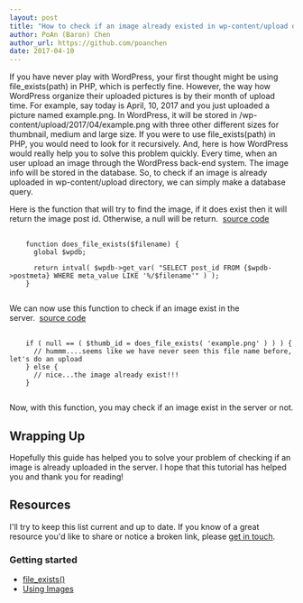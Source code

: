 ```yaml
---
layout: post
title: "How to check if an image already existed in wp-content/upload directory?"
author: PoAn (Baron) Chen
author_url: https://github.com/poanchen
date: 2017-04-10
---
```

If you have never play with WordPress, your first thought might be using file_exists(path) in PHP, which is perfectly fine. However, the way how WordPress organize their uploaded pictures is by their month of upload time. For example, say today is April, 10, 2017 and you just uploaded a picture named example.png. In WordPress, it will be stored in /wp-content/upload/2017/04/example.png with three other different sizes for thumbnail, medium and large size. If you were to use file_exists(path) in PHP, you would need to look for it recursively. And, here is how WordPress would really help you to solve this problem quickly. Every time, when an user upload an image through the WordPress back-end system. The image info will be stored in the database. So, to check if an image is already uploaded in wp-content/upload directory, we can simply make a database query.

Here is the function that will try to find the image, if it does exist then it will return the image post id. Otherwise, a null will be return.&nbsp;&nbsp;<a href="https://github.com/poanchen/code-for-blog/blob/master/2017/04/10/how-to-check-if-an-image-already-existed-in-wp-content-upload-directory/does-file-exists-sample.php" target="_blank">source code</a>

<pre>
  <code class="php">
    function does_file_exists($filename) {
      global $wpdb;
      
      return intval( $wpdb->get_var( "SELECT post_id FROM {$wpdb->postmeta} WHERE meta_value LIKE '%/$filename'" ) );
    }
  </code>
</pre>

We can now use this function to check if an image exist in the server.&nbsp;&nbsp;<a href="https://github.com/poanchen/code-for-blog/blob/master/2017/04/10/how-to-check-if-an-image-already-existed-in-wp-content-upload-directory/does-file-exists-sample.php" target="_blank">source code</a>

<pre>
  <code class="php">
    if ( null == ( $thumb_id = does_file_exists( 'example.png' ) ) ) {
      // hummm....seems like we have never seen this file name before, let's do an upload
    } else {
      // nice...the image already exist!!!
    }
  </code>
</pre>

Now, with this function, you may check if an image exist in the server or not.

## Wrapping Up

Hopefully this guide has helped you to solve your problem of checking if an image is already uploaded in the server. I hope that this tutorial has helped you and thank you for reading!

## Resources

I'll try to keep this list current and up to date. If you know of a great resource you'd like to share or notice a broken link, please [get in touch](https://github.com/poanchen).

### Getting started

* [file_exists()](https://www.w3schools.com/php/func_filesystem_file_exists.asp)
* [Using Images](https://codex.wordpress.org/Using_Images)